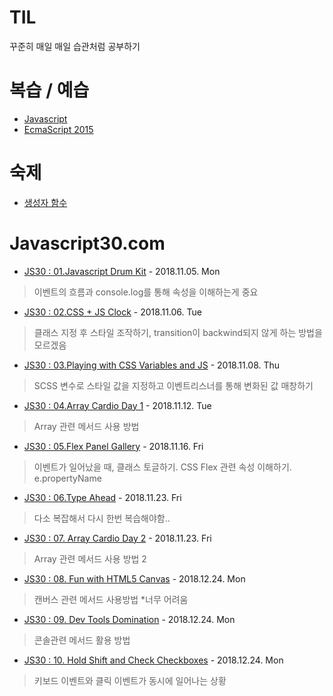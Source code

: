 # TIL

꾸준히 매일 매일 습관처럼 공부하기

# 복습 / 예습
* [Javascript](STUDY/Javascript.md#2018년-11월-28일-4주차-복습)
* [EcmaScript 2015](STUDY/ES6.md#2018년-11월-28일-4주차-복습)

# 숙제
* [생성자 함수](STUDY/20181117-test.js)

# Javascript30.com

* [JS30 : 01.Javascript Drum Kit](JS30/01%20-%20JavaScript%20Drum%20Kit/index-START.html) - 2018.11.05. Mon

> 이벤트의 흐름과 console.log를 통해 속성을 이해하는게 중요

* [JS30 : 02.CSS + JS Clock](JS30/02%20-%20JS%20and%20CSS%20Clock/index-START.html) - 2018.11.06. Tue

> 클래스 지정 후 스타일 조작하기, transition이 backwind되지 않게 하는 방법을 모르겠음

* [JS30 : 03.Playing with CSS Variables and JS](JS30/03%20-%20CSS%20Variables/index-START.html) - 2018.11.08. Thu

> SCSS 변수로 스타일 값을 지정하고 이벤트리스너를 통해 변화된 값 매창하기

* [JS30 : 04.Array Cardio Day 1](JS30/04%20-%20Array%20Cardio%20Day%201/index-START.html) - 2018.11.12. Tue

> Array 관련 메서드 사용 방법

* [JS30 : 05.Flex Panel Gallery](JS30/05%20-%20Flex%20Panel%20Gallery/index-START.html) - 2018.11.16. Fri

> 이벤트가 일어났을 때, 클래스 토글하기. CSS Flex 관련 속성 이해하기. e.propertyName

* [JS30 : 06.Type Ahead](JS30/06%20-%20Type%20Ahead/index-START.html) - 2018.11.23. Fri

> 다소 복잡해서 다시 한번 복습해야함..

* [JS30 : 07. Array Cardio Day 2](JS30/07%20-%20Array%20Cardio%20Day%202/index-START.html) - 2018.11.23. Fri

> Array 관련 메서드 사용 방법 2

* [JS30 : 08. Fun with HTML5 Canvas](JS30/08%20-%20Fun%20with%20HTML5%20Canvas/index-START.html) - 2018.12.24. Mon

> 캔버스 관련 메서드 사용방법 *너무 어려움

* [JS30 : 09. Dev Tools Domination](JS30/09%20-%20Dev%20Tools%20Domination/index-START.html) - 2018.12.24. Mon

> 콘솔관련 메서드 활용 방법

* [JS30 : 10. Hold Shift and Check Checkboxes](JS30/10%20-%20Hold%20Shift%20and%20Check%20Checkboxes/index-START.html) - 2018.12.24. Mon

> 키보드 이벤트와 클릭 이벤트가 동시에 일어나는 상황